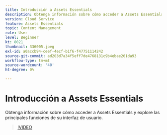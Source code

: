 ```yaml
---
title: Introducción a Assets Essentials
description: Obtenga información sobre cómo acceder a Assets Essentials y explore las principales facetas de su interfaz de usuario.
version: Cloud Service
feature: Assets Essentials
topic: Content Management
role: User
level: Beginner
kt: 8021
thumbnail: 336005.jpeg
exl-id: a0accb94-ceef-4ecf-b1f6-f47751114242
source-git-commit: ad203d7a34f5eff7de4768131c9b4ebae261da93
workflow-type: tm+mt
source-wordcount: '40'
ht-degree: 0%

---
```


# Introducción a Assets Essentials

Obtenga información sobre cómo acceder a Assets Essentials y explore las principales funciones de su interfaz de usuario.

>[!VIDEO](https://video.tv.adobe.com/v/336005/?quality=9&learn=on)
